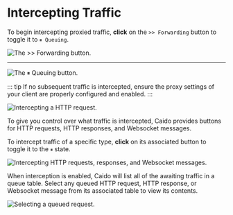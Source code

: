 # Intercepting Traffic

To begin intercepting proxied traffic, **click** on the `>> Forwarding` button to toggle it to `⏸︎ Queuing`.

<img alt="The >> Forwarding button." src="/_images/intercept_forwarding_button.png" center>

---

<img alt="The ⏸︎ Queuing button." src="/_images/intercept_queuing_button.png" center>

::: tip
If no subsequent traffic is intercepted, ensure the proxy settings of your client are properly configured and enabled.
:::

<img alt="Intercepting a HTTP request." src="/_images/intercept_request.png" center>

To give you control over what traffic is intercepted, Caido provides buttons for HTTP requests, HTTP responses, and Websocket messages.

To intercept traffic of a specific type, **click** on its associated button to toggle it to the `⏸︎` state.

<img alt="Intercepting HTTP requests, responses, and Websocket messages." src="/_images/intercept_queuing_state.png" center>

When interception is enabled, Caido will list all of the awaiting traffic in a queue table. Select any queued HTTP request, HTTP response, or Websocket message from its associated table to view its contents.

<img alt="Selecting a queued request." src="/_images/intercept_queue.png" center>
